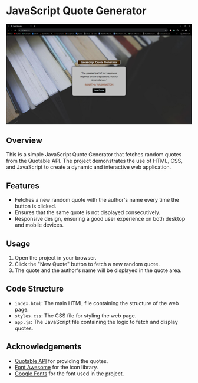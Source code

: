 # JavaScript Quote Generator

![Quote Generator Screenshot](Screenshot.png)

## Overview

This is a simple JavaScript Quote Generator that fetches random quotes from the Quotable API. The project demonstrates the use of HTML, CSS, and JavaScript to create a dynamic and interactive web application.

## Features

- Fetches a new random quote with the author's name every time the button is clicked.
- Ensures that the same quote is not displayed consecutively.
- Responsive design, ensuring a good user experience on both desktop and mobile devices.

## Usage

1. Open the project in your browser.
2. Click the "New Quote" button to fetch a new random quote.
3. The quote and the author's name will be displayed in the quote area.

## Code Structure

- `index.html`: The main HTML file containing the structure of the web page.
- `styles.css`: The CSS file for styling the web page.
- `app.js`: The JavaScript file containing the logic to fetch and display quotes.

## Acknowledgements

- [Quotable API](https://github.com/lukePeavey/quotable) for providing the quotes.
- [Font Awesome](https://fontawesome.com/) for the icon library.
- [Google Fonts](https://fonts.google.com/) for the font used in the project.
